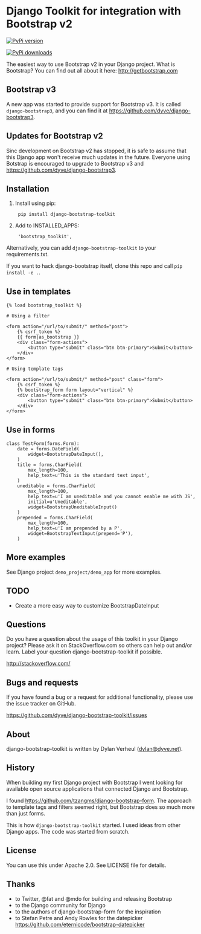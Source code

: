 Django Toolkit for integration with Bootstrap v2
================================================

[![PyPi version](https://pypip.in/v/django-bootstrap-toolkit/badge.png)](https://crate.io/packages/django-bootstrap-toolkit/)

[![PyPi downloads](https://pypip.in/d/django-bootstrap-toolkit/badge.png)](https://crate.io/packages/django-bootstrap-toolkit/)

The easiest way to use Bootstrap v2 in your Django project. What is Bootstrap? You can find out all about it here: http://getbootstrap.com


Bootstrap v3
------------

A new app was started to provide support for Bootstrap v3. It is called `django-bootstrap3`, and you can find it at  https://github.com/dyve/django-bootstrap3.


Updates for Bootstrap v2
------------------------

Sinc development on Bootstrap v2 has stopped, it is safe to assume that this Django app won't receive much updates in the future. Everyone using Botstrap is encouraged to upgrade to Bootstrap v3 and https://github.com/dyve/django-bootstrap3.


Installation
------------
1. Install using pip:

        pip install django-bootstrap-toolkit

2. Add to INSTALLED_APPS:

        'bootstrap_toolkit',

Alternatively, you can add `django-bootstrap-toolkit` to your requirements.txt.

If you want to hack django-bootstrap itself, clone this repo and call `pip install -e .`.

Use in templates
----------------

    {% load bootstrap_toolkit %}

    # Using a filter

    <form action="/url/to/submit/" method="post">
        {% csrf_token %}
        {{ form|as_bootstrap }}
        <div class="form-actions">
            <button type="submit" class="btn btn-primary">Submit</button>
        </div>
    </form>

    # Using template tags

    <form action="/url/to/submit/" method="post" class="form">
        {% csrf_token %}
        {% bootstrap_form form layout="vertical" %}
        <div class="form-actions">
            <button type="submit" class="btn btn-primary">Submit</button>
        </div>
    </form>

Use in forms
------------

    class TestForm(forms.Form):
        date = forms.DateField(
            widget=BootstrapDateInput(),
        )
        title = forms.CharField(
            max_length=100,
            help_text=u'This is the standard text input',
        )
        uneditable = forms.CharField(
            max_length=100,
            help_text=u'I am uneditable and you cannot enable me with JS',
            initial=u'Uneditable',
            widget=BootstrapUneditableInput()
        )
        prepended = forms.CharField(
            max_length=100,
            help_text=u'I am prepended by a P',
            widget=BootstrapTextInput(prepend='P'),
        )

More examples
-------------

See Django project `demo_project/demo_app` for more examples.

TODO
----

- Create a more easy way to customize BootstrapDateInput


Questions
---------

Do you have a question about the usage of this toolkit in your Django project? Please ask it on StackOverflow.com so others can help out and/or learn. Label your question django-bootstrap-toolkit if possible.

http://stackoverflow.com/

Bugs and requests
-----------------

If you have found a bug or a request for additional functionality, please use the issue tracker on GitHub.

https://github.com/dyve/django-bootstrap-toolkit/issues

About
-----

django-bootstrap-toolkit is written by Dylan Verheul (dylan@dyve.net).

History
-------

When building my first Django project with Bootstrap I went looking for available open source applications that connected Django and Bootstrap.

I found  https://github.com/tzangms/django-bootstrap-form. The approach to template tags and filters seemed right, but Bootstrap does so much more than just forms.

This is how `django-bootstrap-toolkit` started. I used ideas from other Django apps. The code was started from scratch.

License
-------

You can use this under Apache 2.0. See LICENSE file for details.

Thanks
------

* to Twitter, @fat and @mdo for building and releasing Bootstrap
* to the Django community for Django
* to the authors of django-bootstrap-form for the inspiration
* to Stefan Petre and Andy Rowles for the datepicker https://github.com/eternicode/bootstrap-datepicker
